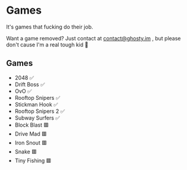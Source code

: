 # Games

It's games that fucking do their job.

Want a game removed? Just contact at contact@ghosty.im , but please don't cause I'm a real tough kid 🥀

## Games

- 2048 ✅
- Drift Boss ✅
- OvO ✅
- Rooftop Snipers ✅
- Stickman Hook ✅
- Rooftop Snipers 2 ✅
- Subway Surfers ✅
- Block Blast 🟥
- Drive Mad 🟥
- Iron Snout 🟥
- Snake 🟥
- Tiny Fishing 🟥